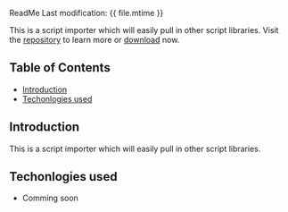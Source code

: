 
ReadMe Last modification: {{ file.mtime }}

This is a script importer which will easily pull in other script libraries. Visit the [repository](https://github.com/tmpworldwide/custom-imports) to learn more or [download](https://github.com/tmpworldwide/custom-imports/archive/gh-pages.zip) now.

## Table of Contents

* [Introduction](#introduction)
* [Techonlogies used](#techonlogies-used)


## Introduction

This is a script importer which will easily pull in other script libraries.

## Techonlogies used

* Comming soon

